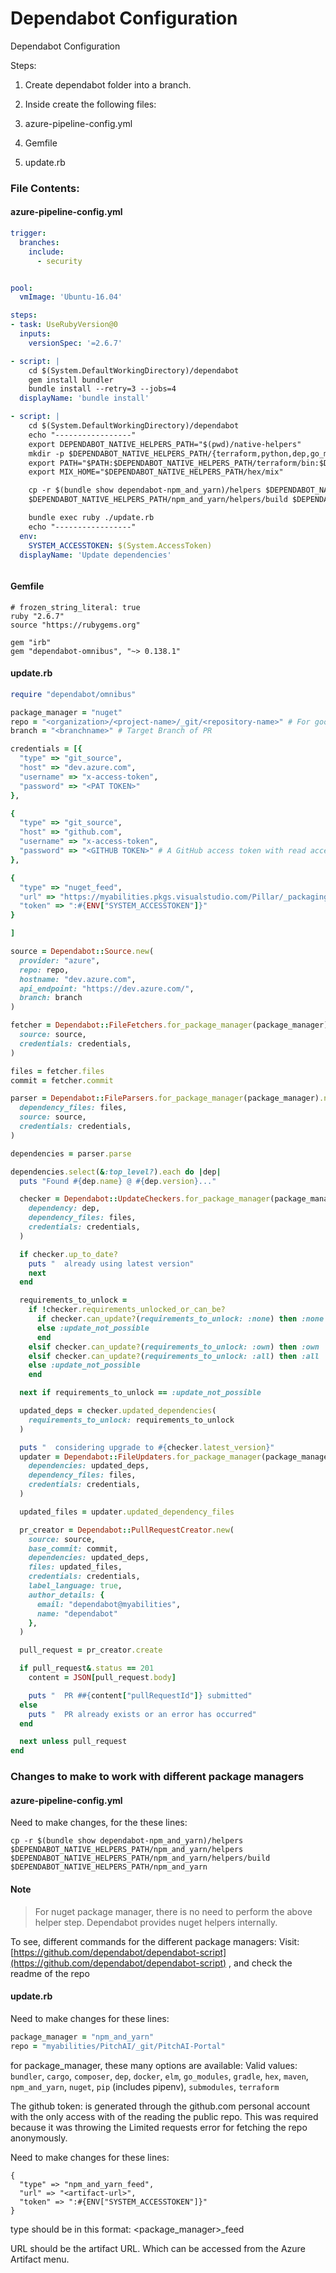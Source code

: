 ﻿# Dependabot Configuration
Dependabot Configuration

Steps:

1.  Create dependabot folder into a branch.
    

2.  Inside create the following files:
    

1.  azure-pipeline-config.yml
    

2.  Gemfile
    

3.  update.rb
    

###  File Contents:

#### azure-pipeline-config.yml

```yaml 
trigger:
  branches:
    include:
      - security


pool:
  vmImage: 'Ubuntu-16.04'

steps:
- task: UseRubyVersion@0
  inputs:
    versionSpec: '=2.6.7'

- script: |
    cd $(System.DefaultWorkingDirectory)/dependabot
    gem install bundler
    bundle install --retry=3 --jobs=4
  displayName: 'bundle install'

- script: |
    cd $(System.DefaultWorkingDirectory)/dependabot
    echo "-----------------"
    export DEPENDABOT_NATIVE_HELPERS_PATH="$(pwd)/native-helpers"
    mkdir -p $DEPENDABOT_NATIVE_HELPERS_PATH/{terraform,python,dep,go_modules,hex,composer,npm_and_yarn}
    export PATH="$PATH:$DEPENDABOT_NATIVE_HELPERS_PATH/terraform/bin:$DEPENDABOT_NATIVE_HELPERS_PATH/python/bin:$DEPENDABOT_NATIVE_HELPERS_PATH/go_modules/bin:$DEPENDABOT_NATIVE_HELPERS_PATH/dep/bin"
    export MIX_HOME="$DEPENDABOT_NATIVE_HELPERS_PATH/hex/mix"

    cp -r $(bundle show dependabot-npm_and_yarn)/helpers $DEPENDABOT_NATIVE_HELPERS_PATH/npm_and_yarn/helpers
    $DEPENDABOT_NATIVE_HELPERS_PATH/npm_and_yarn/helpers/build $DEPENDABOT_NATIVE_HELPERS_PATH/npm_and_yarn

    bundle exec ruby ./update.rb
    echo "-----------------"
  env:
    SYSTEM_ACCESSTOKEN: $(System.AccessToken)
  displayName: 'Update dependencies'



```

#### Gemfile
```gemfile 
# frozen_string_literal: true
ruby "2.6.7"
source "https://rubygems.org"

gem "irb"
gem "dependabot-omnibus", "~> 0.138.1"
```

#### update.rb

```ruby
require "dependabot/omnibus"

package_manager = "nuget"
repo = "<organization>/<project-name>/_git/<repository-name>" # For google/doodle/_git/doodle_repo
branch = "<branchname>" # Target Branch of PR 

credentials = [{
  "type" => "git_source",
  "host" => "dev.azure.com",
  "username" => "x-access-token",
  "password" => "<PAT TOKEN>"
},

{
  "type" => "git_source",
  "host" => "github.com",
  "username" => "x-access-token",
  "password" => "<GITHUB TOKEN>" # A GitHub access token with read access to public repos
},

{
  "type" => "nuget_feed",
  "url" => "https://myabilities.pkgs.visualstudio.com/Pillar/_packaging/Pillar-modules/nuget/v3/index.json",
  "token" => ":#{ENV["SYSTEM_ACCESSTOKEN"]}"
}

]

source = Dependabot::Source.new(
  provider: "azure",
  repo: repo,
  hostname: "dev.azure.com",
  api_endpoint: "https://dev.azure.com/",
  branch: branch
)

fetcher = Dependabot::FileFetchers.for_package_manager(package_manager).new(
  source: source,
  credentials: credentials,
)

files = fetcher.files
commit = fetcher.commit 

parser = Dependabot::FileParsers.for_package_manager(package_manager).new(
  dependency_files: files,
  source: source,
  credentials: credentials,
)

dependencies = parser.parse

dependencies.select(&:top_level?).each do |dep|
  puts "Found #{dep.name} @ #{dep.version}..."

  checker = Dependabot::UpdateCheckers.for_package_manager(package_manager).new(
    dependency: dep,
    dependency_files: files,
    credentials: credentials,
  )

  if checker.up_to_date?
    puts "  already using latest version"
    next
  end

  requirements_to_unlock =
    if !checker.requirements_unlocked_or_can_be?
      if checker.can_update?(requirements_to_unlock: :none) then :none
      else :update_not_possible
      end
    elsif checker.can_update?(requirements_to_unlock: :own) then :own
    elsif checker.can_update?(requirements_to_unlock: :all) then :all
    else :update_not_possible
    end

  next if requirements_to_unlock == :update_not_possible

  updated_deps = checker.updated_dependencies(
    requirements_to_unlock: requirements_to_unlock
  )

  puts "  considering upgrade to #{checker.latest_version}"
  updater = Dependabot::FileUpdaters.for_package_manager(package_manager).new(
    dependencies: updated_deps,
    dependency_files: files,
    credentials: credentials,
  )

  updated_files = updater.updated_dependency_files

  pr_creator = Dependabot::PullRequestCreator.new(
    source: source,
    base_commit: commit,
    dependencies: updated_deps,
    files: updated_files,
    credentials: credentials,
    label_language: true,
    author_details: {
      email: "dependabot@myabilities",
      name: "dependabot"
    },
  )

  pull_request = pr_creator.create

  if pull_request&.status == 201
    content = JSON[pull_request.body]

    puts "  PR ##{content["pullRequestId"]} submitted"
  else
    puts "  PR already exists or an error has occurred"
  end

  next unless pull_request
end

```

### Changes to make to work with different package managers

#### azure-pipeline-config.yml

Need to make changes, for the these lines:
```
cp -r $(bundle show dependabot-npm_and_yarn)/helpers $DEPENDABOT_NATIVE_HELPERS_PATH/npm_and_yarn/helpers
$DEPENDABOT_NATIVE_HELPERS_PATH/npm_and_yarn/helpers/build $DEPENDABOT_NATIVE_HELPERS_PATH/npm_and_yarn

```
#### Note
> For nuget package manager, there is no need to perform the above helper step. Dependabot provides nuget helpers internally.

To see, different commands for the different package managers: 
Visit: [https://github.com/dependabot/dependabot-script](https://github.com/dependabot/dependabot-script) , and check the readme of the repo

#### update.rb

Need to make changes for these lines:

```ruby
package_manager = "npm_and_yarn" 
repo = "myabilities/PitchAI/_git/PitchAI-Portal"
```

for package_manager, these many options are available:
Valid values: `bundler`, `cargo`, `composer`, `dep`, `docker`, `elm`, `go_modules`, `gradle`, `hex`, `maven`, `npm_and_yarn`, `nuget`, `pip` (includes pipenv), `submodules`, `terraform`

The github token: is generated through the github.com personal account with the only access with of the reading the public repo. This was required because it was throwing the Limited requests error for fetching the repo anonymously.

Need to make changes for these lines:

    {
      "type" => "npm_and_yarn_feed",
      "url" => "<artifact-url>",
      "token" => ":#{ENV["SYSTEM_ACCESSTOKEN"]}"
    }

type should be in this format: 
<package_manager>_feed

URL should be the artifact URL. Which can be accessed from the Azure Artifact menu.